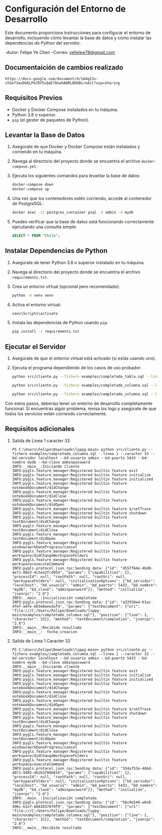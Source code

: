 # Configuración del Entorno de Desarrollo

Este documento proporciona instrucciones para configurar el entorno de desarrollo, incluyendo cómo levantar la base de datos y cómo instalar las dependencias de Python del servidor.

-Autor: Felipe Ye Chen
-Correo: yefelipe78@gmail.com


## Documentaición de cambios realizado
    https://docs.google.com/document/d/1A4qI3s-chSef3anDG6LPnCRY5iQaE78xwhA8RLDObBs/edit?usp=sharing
## Requisitos Previos

- Docker y Docker Compose instalados en tu máquina.
- Python 3.8 o superior.
- `pip` (el gestor de paquetes de Python).

## Levantar la Base de Datos

1. Asegúrate de que Docker y Docker Compose están instalados y corriendo en tu máquina.
2. Navega al directorio del proyecto donde se encuentra el archivo `docker-compose.yml`.
3. Ejecuta los siguientes comandos para levantar la base de datos:

    ```sh
    docker-compose down
    docker-compose up
    ```

4. Una vez que los contenedores estén corriendo, accede al contenedor de PostgreSQL:

    ```sh
    docker exec -it postgres_container psql -U admin -d mydb
    ```

5. Puedes verificar que la base de datos está funcionando correctamente ejecutando una consulta simple:

    ```sql
    SELECT * FROM "Chile";
    ```


## Instalar Dependencias de Python

1. Asegúrate de tener Python 3.8 o superior instalado en tu máquina.
2. Navega al directorio del proyecto donde se encuentra el archivo `requirements.txt`.
3. Crea un entorno virtual (opcional pero recomendado):

    ```sh
    python -m venv venv
    ```

4. Activa el entorno virtual:

    ```sh
    venv\Scripts\activate
    ```

5. Instala las dependencias de Python usando `pip`:

    ```sh
    pip install -r requirements.txt
    ```

## Ejecutar el Servidor

1. Asegúrate de que el entorno virtual está activado (si estás usando uno).
2. Ejecuta el programa dependiendo de los casos de uso probador:

    ```sh
    python src/cliente.py --fichero examples/completado_tabla.sql --linea 1 --caracter 15 --bd-servidor localhost --bd-usuario admin --bd-puerto 5433 --bd-nombre mydb --bd-clave adminpassword

    python src/cliente.py --fichero examples/completado_columna.sql --linea 1 --caracter 33 --bd-servidor localhost --bd-usuario admin --bd-puerto 5433 --bd-nombre mydb --bd-clave adminpassword

    python src/cliente.py --fichero examples/completado_columna.sql --linea 1 --caracter 32 --bd-servidor localhost --bd-usuario admin --bd-puerto 5433 --bd-nombre mydb --bd-clave adminpassword
    ```


Con estos pasos, deberías tener un entorno de desarrollo completamente funcional. Si encuentras algún problema, revisa los logs y asegúrate de que todos los servicios están corriendo correctamente.


## Requisitos adicionales 
1. Salida de Linea 1 caracter 33
    ```
    PS C:\Users\Felipe\Downloads\lsppg-main> python src/cliente.py --fichero examples/completado_columna.sql --linea 1 --caracter 33 --bd-servidor localhost --bd-usuario admin --bd-puerto 5433 --bd-nombre mydb --bd-clave adminpassword
    INFO:__main__:Iniciando cliente
    INFO:pygls.feature_manager:Registered builtin feature exit
    INFO:pygls.feature_manager:Registered builtin feature initialize
    INFO:pygls.feature_manager:Registered builtin feature initialized
    INFO:pygls.feature_manager:Registered builtin feature notebookDocument/didChange
    INFO:pygls.feature_manager:Registered builtin feature notebookDocument/didClose
    INFO:pygls.feature_manager:Registered builtin feature notebookDocument/didOpen
    INFO:pygls.feature_manager:Registered builtin feature $/setTrace
    INFO:pygls.feature_manager:Registered builtin feature shutdown
    INFO:pygls.feature_manager:Registered builtin feature textDocument/didChange
    INFO:pygls.feature_manager:Registered builtin feature textDocument/didClose
    INFO:pygls.feature_manager:Registered builtin feature textDocument/didOpen
    INFO:pygls.feature_manager:Registered builtin feature window/workDoneProgress/cancel
    INFO:pygls.feature_manager:Registered builtin feature workspace/didChangeWorkspaceFolders
    INFO:pygls.feature_manager:Registered builtin feature workspace/executeCommand
    INFO:pygls.protocol.json_rpc:Sending data: {"id": "d557f64e-4bd0-4e71-88e3-4c5ea2fcd954", "params": {"capabilities": {}, "processId": null, "rootPath": null, "rootUri": null, "workspaceFolders": null, "initializationOptions": {"bd_servidor": "localhost", "bd_usuario": "admin", "bd_puerto": 5433, "bd_nombre": "mydb", "bd_clave": "adminpassword"}}, "method": "initialize", "jsonrpc": "2.0"}
    INFO:__main__:Inicialización completada
    INFO:pygls.protocol.json_rpc:Sending data: {"id": "a32550a4-61ac-4fef-a4fe-665e8eeedaf4", "params": {"textDocument": {"uri": "file:///C:/Users/Felipe/Downloads/lsppg-main/examples/completado_columna.sql"}, "position": {"line": 1, "character": 33}}, "method": "textDocument/completion", "jsonrpc": "2.0"}
    INFO:__main__:Recibido resultado
    INFO:__main__:  fecha_creacion
    ```
2. Salida de Linea 1 Caracter 32
    ```
    PS C:\Users\Felipe\Downloads\lsppg-main> python src/cliente.py --fichero examples/completado_columna.sql --linea 1 --caracter 32 --bd-servidor localhost --bd-usuario admin --bd-puerto 5433 --bd-nombre mydb --bd-clave adminpassword
    INFO:__main__:Iniciando cliente
    INFO:pygls.feature_manager:Registered builtin feature exit
    INFO:pygls.feature_manager:Registered builtin feature initialize
    INFO:pygls.feature_manager:Registered builtin feature initialized
    INFO:pygls.feature_manager:Registered builtin feature notebookDocument/didChange
    INFO:pygls.feature_manager:Registered builtin feature notebookDocument/didClose
    INFO:pygls.feature_manager:Registered builtin feature notebookDocument/didOpen
    INFO:pygls.feature_manager:Registered builtin feature $/setTrace
    INFO:pygls.feature_manager:Registered builtin feature shutdown
    INFO:pygls.feature_manager:Registered builtin feature textDocument/didChange
    INFO:pygls.feature_manager:Registered builtin feature textDocument/didClose
    INFO:pygls.feature_manager:Registered builtin feature textDocument/didOpen
    INFO:pygls.feature_manager:Registered builtin feature window/workDoneProgress/cancel
    INFO:pygls.feature_manager:Registered builtin feature workspace/didChangeWorkspaceFolders
    INFO:pygls.feature_manager:Registered builtin feature workspace/executeCommand
    INFO:pygls.protocol.json_rpc:Sending data: {"id": "334a753e-466d-4071-9485-db2b3f80b816", "params": {"capabilities": {}, "processId": null, "rootPath": null, "rootUri": null, "workspaceFolders": null, "initializationOptions": {"bd_servidor": "localhost", "bd_usuario": "admin", "bd_puerto": 5433, "bd_nombre": "mydb", "bd_clave": "adminpassword"}}, "method": "initialize", "jsonrpc": "2.0"}
    INFO:__main__:Inicialización completada
    INFO:pygls.protocol.json_rpc:Sending data: {"id": "58c8e549-e0c6-496c-b1e7-b6618376f9f9", "params": {"textDocument": {"uri": "file:///C:/Users/Felipe/Downloads/lsppg-main/examples/completado_columna.sql"}, "position": {"line": 1, "character": 32}}, "method": "textDocument/completion", "jsonrpc": "2.0"}
    INFO:__main__:Recibido resultado
    ```

